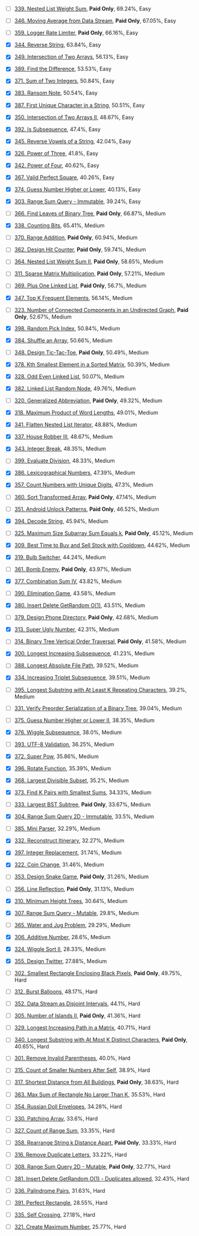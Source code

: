 - [ ] [339. Nested List Weight Sum](https://leetcode.com/problems/nested-list-weight-sum/), **Paid Only**, 69.24%, Easy

- [ ] [346. Moving Average from Data Stream](https://leetcode.com/problems/moving-average-from-data-stream/), **Paid Only**, 67.05%, Easy

- [ ] [359. Logger Rate Limiter](https://leetcode.com/problems/logger-rate-limiter/), **Paid Only**, 66.16%, Easy

- [x] [344. Reverse String](https://leetcode.com/problems/reverse-string/), 63.84%, Easy

- [x] [349. Intersection of Two Arrays](https://leetcode.com/problems/intersection-of-two-arrays/), 56.13%, Easy

- [x] [389. Find the Difference](https://leetcode.com/problems/find-the-difference/), 53.53%, Easy

- [x] [371. Sum of Two Integers](https://leetcode.com/problems/sum-of-two-integers/), 50.84%, Easy

- [x] [383. Ransom Note](https://leetcode.com/problems/ransom-note/), 50.54%, Easy

- [x] [387. First Unique Character in a String](https://leetcode.com/problems/first-unique-character-in-a-string/), 50.51%, Easy

- [x] [350. Intersection of Two Arrays II](https://leetcode.com/problems/intersection-of-two-arrays-ii/), 48.67%, Easy

- [x] [392. Is Subsequence](https://leetcode.com/problems/is-subsequence/), 47.4%, Easy

- [x] [345. Reverse Vowels of a String](https://leetcode.com/problems/reverse-vowels-of-a-string/), 42.04%, Easy

- [x] [326. Power of Three](https://leetcode.com/problems/power-of-three/), 41.8%, Easy

- [x] [342. Power of Four](https://leetcode.com/problems/power-of-four/), 40.62%, Easy

- [x] [367. Valid Perfect Square](https://leetcode.com/problems/valid-perfect-square/), 40.26%, Easy

- [x] [374. Guess Number Higher or Lower](https://leetcode.com/problems/guess-number-higher-or-lower/), 40.13%, Easy

- [x] [303. Range Sum Query - Immutable](https://leetcode.com/problems/range-sum-query-immutable/), 39.24%, Easy

- [ ] [366. Find Leaves of Binary Tree](https://leetcode.com/problems/find-leaves-of-binary-tree/), **Paid Only**, 66.87%, Medium

- [x] [338. Counting Bits](https://leetcode.com/problems/counting-bits/), 65.41%, Medium

- [ ] [370. Range Addition](https://leetcode.com/problems/range-addition/), **Paid Only**, 60.94%, Medium

- [ ] [362. Design Hit Counter](https://leetcode.com/problems/design-hit-counter/), **Paid Only**, 59.74%, Medium

- [ ] [364. Nested List Weight Sum II](https://leetcode.com/problems/nested-list-weight-sum-ii/), **Paid Only**, 58.65%, Medium

- [ ] [311. Sparse Matrix Multiplication](https://leetcode.com/problems/sparse-matrix-multiplication/), **Paid Only**, 57.21%, Medium

- [ ] [369. Plus One Linked List](https://leetcode.com/problems/plus-one-linked-list/), **Paid Only**, 56.7%, Medium

- [x] [347. Top K Frequent Elements](https://leetcode.com/problems/top-k-frequent-elements/), 56.14%, Medium

- [ ] [323. Number of Connected Components in an Undirected Graph](https://leetcode.com/problems/number-of-connected-components-in-an-undirected-graph/), **Paid Only**, 52.67%, Medium

- [x] [398. Random Pick Index](https://leetcode.com/problems/random-pick-index/), 50.84%, Medium

- [x] [384. Shuffle an Array](https://leetcode.com/problems/shuffle-an-array/), 50.66%, Medium

- [ ] [348. Design Tic-Tac-Toe](https://leetcode.com/problems/design-tic-tac-toe/), **Paid Only**, 50.49%, Medium

- [x] [378. Kth Smallest Element in a Sorted Matrix](https://leetcode.com/problems/kth-smallest-element-in-a-sorted-matrix/), 50.39%, Medium

- [x] [328. Odd Even Linked List](https://leetcode.com/problems/odd-even-linked-list/), 50.07%, Medium

- [x] [382. Linked List Random Node](https://leetcode.com/problems/linked-list-random-node/), 49.76%, Medium

- [ ] [320. Generalized Abbreviation](https://leetcode.com/problems/generalized-abbreviation/), **Paid Only**, 49.32%, Medium

- [x] [318. Maximum Product of Word Lengths](https://leetcode.com/problems/maximum-product-of-word-lengths/), 49.01%, Medium

- [x] [341. Flatten Nested List Iterator](https://leetcode.com/problems/flatten-nested-list-iterator/), 48.88%, Medium

- [x] [337. House Robber III](https://leetcode.com/problems/house-robber-iii/), 48.67%, Medium

- [x] [343. Integer Break](https://leetcode.com/problems/integer-break/), 48.35%, Medium

- [ ] [399. Evaluate Division](https://leetcode.com/problems/evaluate-division/), 48.33%, Medium

- [x] [386. Lexicographical Numbers](https://leetcode.com/problems/lexicographical-numbers/), 47.39%, Medium

- [x] [357. Count Numbers with Unique Digits](https://leetcode.com/problems/count-numbers-with-unique-digits/), 47.3%, Medium

- [ ] [360. Sort Transformed Array](https://leetcode.com/problems/sort-transformed-array/), **Paid Only**, 47.14%, Medium

- [ ] [351. Android Unlock Patterns](https://leetcode.com/problems/android-unlock-patterns/), **Paid Only**, 46.52%, Medium

- [x] [394. Decode String](https://leetcode.com/problems/decode-string/), 45.94%, Medium

- [ ] [325. Maximum Size Subarray Sum Equals k](https://leetcode.com/problems/maximum-size-subarray-sum-equals-k/), **Paid Only**, 45.12%, Medium

- [x] [309. Best Time to Buy and Sell Stock with Cooldown](https://leetcode.com/problems/best-time-to-buy-and-sell-stock-with-cooldown/), 44.62%, Medium

- [x] [319. Bulb Switcher](https://leetcode.com/problems/bulb-switcher/), 44.24%, Medium

- [ ] [361. Bomb Enemy](https://leetcode.com/problems/bomb-enemy/), **Paid Only**, 43.97%, Medium

- [x] [377. Combination Sum IV](https://leetcode.com/problems/combination-sum-iv/), 43.82%, Medium

- [ ] [390. Elimination Game](https://leetcode.com/problems/elimination-game/), 43.58%, Medium

- [x] [380. Insert Delete GetRandom O(1)](https://leetcode.com/problems/insert-delete-getrandom-o1/), 43.51%, Medium

- [ ] [379. Design Phone Directory](https://leetcode.com/problems/design-phone-directory/), **Paid Only**, 42.68%, Medium

- [x] [313. Super Ugly Number](https://leetcode.com/problems/super-ugly-number/), 42.31%, Medium

- [ ] [314. Binary Tree Vertical Order Traversal](https://leetcode.com/problems/binary-tree-vertical-order-traversal/), **Paid Only**, 41.58%, Medium

- [x] [300. Longest Increasing Subsequence](https://leetcode.com/problems/longest-increasing-subsequence/), 41.23%, Medium

- [ ] [388. Longest Absolute File Path](https://leetcode.com/problems/longest-absolute-file-path/), 39.52%, Medium

- [x] [334. Increasing Triplet Subsequence](https://leetcode.com/problems/increasing-triplet-subsequence/), 39.51%, Medium

- [ ] [395. Longest Substring with At Least K Repeating Characters](https://leetcode.com/problems/longest-substring-with-at-least-k-repeating-characters/), 39.2%, Medium

- [ ] [331. Verify Preorder Serialization of a Binary Tree](https://leetcode.com/problems/verify-preorder-serialization-of-a-binary-tree/), 39.04%, Medium

- [ ] [375. Guess Number Higher or Lower II](https://leetcode.com/problems/guess-number-higher-or-lower-ii/), 38.35%, Medium

- [x] [376. Wiggle Subsequence](https://leetcode.com/problems/wiggle-subsequence/), 38.0%, Medium

- [ ] [393. UTF-8 Validation](https://leetcode.com/problems/utf-8-validation/), 36.25%, Medium

- [x] [372. Super Pow](https://leetcode.com/problems/super-pow/), 35.86%, Medium

- [x] [396. Rotate Function](https://leetcode.com/problems/rotate-function/), 35.39%, Medium

- [x] [368. Largest Divisible Subset](https://leetcode.com/problems/largest-divisible-subset/), 35.2%, Medium

- [x] [373. Find K Pairs with Smallest Sums](https://leetcode.com/problems/find-k-pairs-with-smallest-sums/), 34.33%, Medium

- [ ] [333. Largest BST Subtree](https://leetcode.com/problems/largest-bst-subtree/), **Paid Only**, 33.67%, Medium

- [x] [304. Range Sum Query 2D - Immutable](https://leetcode.com/problems/range-sum-query-2d-immutable/), 33.5%, Medium

- [ ] [385. Mini Parser](https://leetcode.com/problems/mini-parser/), 32.29%, Medium

- [x] [332. Reconstruct Itinerary](https://leetcode.com/problems/reconstruct-itinerary/), 32.27%, Medium

- [x] [397. Integer Replacement](https://leetcode.com/problems/integer-replacement/), 31.74%, Medium

- [x] [322. Coin Change](https://leetcode.com/problems/coin-change/), 31.46%, Medium

- [ ] [353. Design Snake Game](https://leetcode.com/problems/design-snake-game/), **Paid Only**, 31.26%, Medium

- [ ] [356. Line Reflection](https://leetcode.com/problems/line-reflection/), **Paid Only**, 31.13%, Medium

- [x] [310. Minimum Height Trees](https://leetcode.com/problems/minimum-height-trees/), 30.64%, Medium

- [x] [307. Range Sum Query - Mutable](https://leetcode.com/problems/range-sum-query-mutable/), 29.8%, Medium

- [ ] [365. Water and Jug Problem](https://leetcode.com/problems/water-and-jug-problem/), 29.29%, Medium

- [x] [306. Additive Number](https://leetcode.com/problems/additive-number/), 28.6%, Medium

- [x] [324. Wiggle Sort II](https://leetcode.com/problems/wiggle-sort-ii/), 28.33%, Medium

- [x] [355. Design Twitter](https://leetcode.com/problems/design-twitter/), 27.88%, Medium

- [ ] [302. Smallest Rectangle Enclosing Black Pixels](https://leetcode.com/problems/smallest-rectangle-enclosing-black-pixels/), **Paid Only**, 49.75%, Hard

- [ ] [312. Burst Balloons](https://leetcode.com/problems/burst-balloons/), 48.17%, Hard

- [ ] [352. Data Stream as Disjoint Intervals](https://leetcode.com/problems/data-stream-as-disjoint-intervals/), 44.1%, Hard

- [ ] [305. Number of Islands II](https://leetcode.com/problems/number-of-islands-ii/), **Paid Only**, 41.36%, Hard

- [ ] [329. Longest Increasing Path in a Matrix](https://leetcode.com/problems/longest-increasing-path-in-a-matrix/), 40.71%, Hard

- [ ] [340. Longest Substring with At Most K Distinct Characters](https://leetcode.com/problems/longest-substring-with-at-most-k-distinct-characters/), **Paid Only**, 40.65%, Hard

- [ ] [301. Remove Invalid Parentheses](https://leetcode.com/problems/remove-invalid-parentheses/), 40.0%, Hard

- [ ] [315. Count of Smaller Numbers After Self](https://leetcode.com/problems/count-of-smaller-numbers-after-self/), 38.9%, Hard

- [ ] [317. Shortest Distance from All Buildings](https://leetcode.com/problems/shortest-distance-from-all-buildings/), **Paid Only**, 38.63%, Hard

- [ ] [363. Max Sum of Rectangle No Larger Than K](https://leetcode.com/problems/max-sum-of-rectangle-no-larger-than-k/), 35.53%, Hard

- [ ] [354. Russian Doll Envelopes](https://leetcode.com/problems/russian-doll-envelopes/), 34.28%, Hard

- [ ] [330. Patching Array](https://leetcode.com/problems/patching-array/), 33.6%, Hard

- [ ] [327. Count of Range Sum](https://leetcode.com/problems/count-of-range-sum/), 33.35%, Hard

- [ ] [358. Rearrange String k Distance Apart](https://leetcode.com/problems/rearrange-string-k-distance-apart/), **Paid Only**, 33.33%, Hard

- [ ] [316. Remove Duplicate Letters](https://leetcode.com/problems/remove-duplicate-letters/), 33.22%, Hard

- [ ] [308. Range Sum Query 2D - Mutable](https://leetcode.com/problems/range-sum-query-2d-mutable/), **Paid Only**, 32.77%, Hard

- [ ] [381. Insert Delete GetRandom O(1) - Duplicates allowed](https://leetcode.com/problems/insert-delete-getrandom-o1-duplicates-allowed/), 32.43%, Hard

- [ ] [336. Palindrome Pairs](https://leetcode.com/problems/palindrome-pairs/), 31.63%, Hard

- [ ] [391. Perfect Rectangle](https://leetcode.com/problems/perfect-rectangle/), 28.55%, Hard

- [ ] [335. Self Crossing](https://leetcode.com/problems/self-crossing/), 27.18%, Hard

- [ ] [321. Create Maximum Number](https://leetcode.com/problems/create-maximum-number/), 25.77%, Hard

